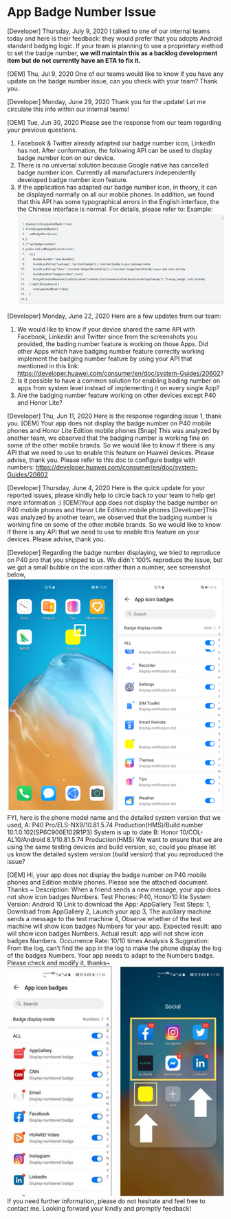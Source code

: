 # App Badge Number Issue

[Developer]
Thursday, July 9, 2020
I talked to one of our internal teams today and here is their feedback:
they would prefer that you adopts Android standard badging logic. If your team is planning to use a proprietary method to set the badge number, **we will maintain this as a backlog development item but do not currently have an ETA to fix it.**

[OEM]
Thu, Jul 9, 2020
One of our teams would like to know if you have any update on the badge number issue, can you check with your team? Thank you.

[Developer]
Monday, June 29, 2020 
Thank you for the update! Let me circulate this info within our internal teams!

[OEM]
Tue, Jun 30, 2020 
Please see the response from our team regarding your previous questions.
1. Facebook & Twitter already adapted our badge number icon, LinkedIn has not. After conformation, the following API can be used to display badge number icon on our device.
2. There is no universal solution because Google native has cancelled badge number icon. Currently all manufacturers independently developed badge number icon feature.
3. If the application has adapted our badge number icon, in theory, it can be displayed normally on all our mobile phones.
In addition, we found that this API has some typographical errors in the English interface, the the Chinese interface is normal. For details, please refer to:
Example:
![](https://raw.githubusercontent.com/fwei-io/phone-issues/main/images/app-badge-number-issue/example-code.png)

[Developer]
Monday, June 22, 2020 
Here are a few updates from our team:
1. We would like to know if your device shared the same API with Facebook, Linkedin and Twitter since from the screenshots you provided, the bading number feature is working on those Apps. Did other Apps which have badging number feature correctly working implement the badging number feature by using your API that mentioned in this link: https://developer.huawei.com/consumer/en/doc/system-Guides/20602?
2. Is it possible to have a common solution for enabling bading number on apps from system level instead of implementing it on every single App?
3. Are the badging number feature working on other devices except P40 and Honor Lite?

[Developer]
Thu, Jun 11, 2020
Here is the response regarding issue 1, thank you.
[OEM] Your app does not display the badge number on P40 mobile phones and Honor Lite Edition mobile phones
[Snap] This was analyzed by another team, we observed that the badging number is working fine on some of the other mobile brands. So we would like to know if there is any API that we need to use to enable this feature on Huawei devices. Please advise, thank you.
Please refer to this doc to configure badge with numbers: https://developer.huawei.com/consumer/en/doc/system-Guides/20602

[Developer]
Thursday, June 4, 2020 
Here is the quick update for your reported issues, please kindly help to circle back to your team to help get more information :)
[OEM]Your app does not display the badge number on P40 mobile phones and Honor Lite Edition mobile phones
[Developer]This was analyzed by another team, we observed that the badging number is working fine on some of the other mobile brands. So we would like to know if there is any API that we need to use to enable this feature on your devices. Please advise, thank you.

[Developer]
Regarding the badge number displaying, we tried to reproduce on P40 pro that you shipped to us. We didn't 100% reproduce the issue, but we got a small bubble on the icon rather than a number, see screenshot below,
![](https://raw.githubusercontent.com/fwei-io/phone-issues/main/images/app-badge-number-issue/screen-001.png)
FYI, here is the phone model name and the detailed system version that we used,
A: P40 Pro/ELS-NX9/10.81.5.74 Production(HMS)/Build number 10.1.0.102(SP6C900E102R1P3) System is up to date
B: Honor 10/COL-AL10/Android 8.1/10.81.5.74 Production(HMS)
We want to ensure that we are using the same testing devices and build version, so, could you please let us know the detailed system version (build version) that you reproduced the issue?

[OEM]
Hi, your app does not display the badge number on P40 mobile phones and Edition mobile phones. Please see the attached document. Thanks ~
Description: When a friend sends a new message, your app does not show icon badges Numbers.
Test Phones: P40, Honor10 lite
System Version: Android 10
Link to download the App: AppGallery
Test Steps:
1, Download from AppGallery
2, Launch your app
3, The auxiliary machine sends a message to the test machine
4, Observe whether of the test machine will show icon badges Numbers for your app.
Expected result: app will show icon badges Numbers.
Actual result: app will not show icon badges Numbers.
Occurrence Rate: 10/10 times
Analysis & Suggestion: From the log, can’t find the app in the log to make the phone display the log of the badges Numbers. Your app needs to adapt to the Numbers badge. Please check and modify it, thanks~
![](https://raw.githubusercontent.com/fwei-io/phone-issues/main/images/app-badge-number-issue/screen-002.jpg)
If you need further information, please do not hesitate and feel free to contact me.
Looking forward your kindly and promptly feedback!


